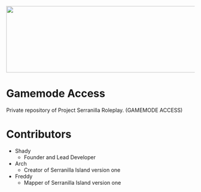 <p align="center">
  <img width="625" height="178" src="https://i.imgur.com/PtBbiay.png">
</p>

# Gamemode Access
Private repository of Project Serranilla Roleplay. (GAMEMODE ACCESS)

# Contributors
- Shady
  - Founder and Lead Developer
- Arch
  - Creator of Serranilla Island version one
- Freddy
  - Mapper of Serranilla Island version one
